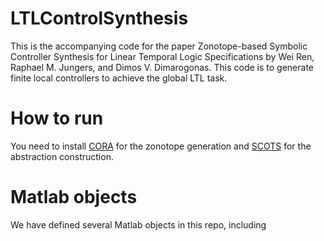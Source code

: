 # LTLControlSynthesis

This is the accompanying code for the paper Zonotope-based Symbolic Controller Synthesis for Linear Temporal Logic Specifications by Wei Ren, Raphael M. Jungers, and Dimos V. Dimarogonas. This code is to generate finite local controllers to achieve the global LTL task.

# How to run
You need to install [CORA](https://tumcps.github.io/CORA/) for the zonotope generation and [SCOTS](https://gitlab.lrz.de/hcs/scots) for the abstraction construction. 

# Matlab objects
We have defined several Matlab objects in this repo, including
